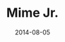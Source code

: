 ---
layout: post
title: "Mime Jr."
date: 2014-08-05
categories: [Horde]
image: http://www.pokepedia.fr/images/5/5c/Mime_Jr.-DP.png
caught: Mime Jr.
location: Grotte Miroitante
level: 11
version: X
---